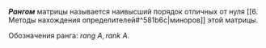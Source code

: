***Рангом*** матрицы называется наивысший порядок отличных от нуля [[6. Методы нахождения определителей#^581b6c|миноров]] этой матрицы.

Обозначения ранга:
$rang \ A, rank \ A$.
